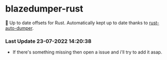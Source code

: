 # blazedumper-rust

🚀 Up to date offsets for Rust. Automatically kept up to date thanks to [rust-auto-dumper](https://github.com/Akandesh/rust-auto-dumper).


### Last Update 23-07-2022 14:20:38
- If there's something missing then open a issue and i'll try to add it asap.